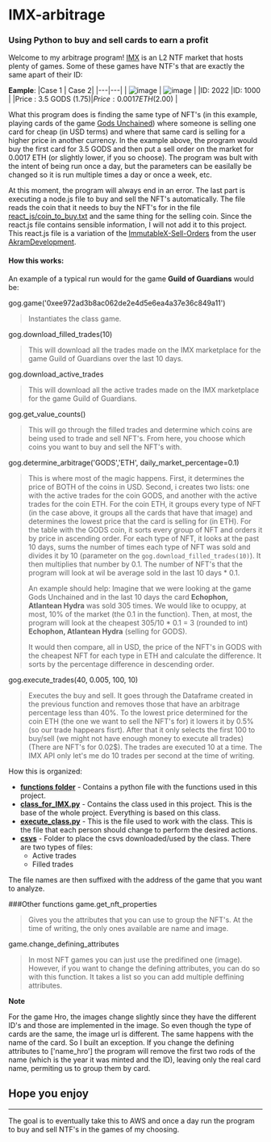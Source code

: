 # IMX-arbitrage
### Using Python to buy and sell cards to earn a profit ###

Welcome to my arbitrage program!
[IMX](https://market.immutable.com/) is an L2 NTF market that hosts plenty of games. Some of these games have NTF's that are exactly the same apart of their ID:

**Eample**:
|Case 1 | Case 2|
|---|---|
| ![image](https://user-images.githubusercontent.com/97365179/175778369-257db92f-01fc-4286-b06f-a394f22d3502.png)   |  ![image](https://user-images.githubusercontent.com/97365179/175778369-257db92f-01fc-4286-b06f-a394f22d3502.png) |
|ID: 2022   |ID: 1000   |
|Price : 3.5 GODS (1.75$)    |Price: 0.0017 ETH (2.00$)   |
                      
What this program does is finding the same type of NFT's (in this example, playing cards of the game [Gods Unchained](https://godsunchained.com/)) where someone is selling one card for cheap (in USD terms) and where that same card is selling for a higher price in another currency. In the example above, the program would buy the first card for 3.5 GODS and then put a sell order on the market for 0.0017 ETH (or slightly lower, if you so choose). The program was bult with the intent of being run once a day, but the parameters can be easilally be changed so it is run multiple times a day or once a week, etc.

At this moment, the program will always end in an error. The last part is executing a node.js file to buy and sell the NFT's automatically. The file reads the coin that it needs to buy the NFT's for in the file [react_js/coin_to_buy.txt](https://github.com/HLCarbon/IMX-arbitrage/blob/main/react_js/coin_to_buy.txt) and the same thing for the selling coin. Since the react.js file contains sensible information, I will not add it to this project. This react.js file is a variation of the [ImmutableX-Sell-Orders](https://github.com/AkramDevelopment/ImmutableX-Sell-Orders) from the user [AkramDevelopment](https://github.com/AkramDevelopment).


#### How this works:

An example of a typical run would for the game **Guild of Guardians** would be:

gog.game('0xee972ad3b8ac062de2e4d5e6ea4a37e36c849a11')

>Instantiates the class game.

gog.download_filled_trades(10)

>This will download all the trades made on the IMX marketplace for the game Guild of Guardians over the last 10 days. 

gog.download_active_trades

>This will download all the active trades made on the IMX marketplace for the game Guild of Guardians.

gog.get_value_counts()

>This will go through the filled trades and determine which coins are being used to trade and sell NFT's. From here, you choose which coins you want to buy and sell the NFT's with.

gog.determine_arbitrage('GODS','ETH', daily_market_percentage=0.1)

>This is where most of the magic happens. First, it determines the price of BOTH of the coins in USD. Second, i creates two lists: one with the active trades for the coin GODS, and another with the active trades for the coin ETH. For the coin ETH, it groups every type of NFT (in the case above, it groups all the cards that have that image) and determines the lowest price that the card is selling for (in ETH). For the table with the GODS coin, it sorts every group of NFT and orders it by price in ascending order. For each type of NFT, it looks at the past 10 days, sums the number of times each type of NFT was sold and divides it by 10 (parameter on the `gog.download_filled_trades(10)`). It then multiplies that number by 0.1. The number of NFT's that the program will look at wil be average sold in the last 10 days \* 0.1. 
>
>An example should help: Imagine that we were looking at the game Gods Unchained and in the last 10 days the card **Echophon, Atlantean Hydra** was sold 305 times. We would like to ocuppy, at most, 10% of the market (the 0.1 in the function). Then, at most, the program will look at the cheapest 305/10 \* 0.1 = 3 (rounded to int) **Echophon, Atlantean Hydra** (selling for GODS). 
>
>It would then compare, all in USD, the price of the NFT's in GODS with the cheapest NFT for each type in ETH and calculate the difference. It sorts by the percentage difference in descending order.

gog.execute_trades(40, 0.005, 100, 10)
>Executes the buy and sell. It goes through the Dataframe created in the previous function and removes those that have an arbitrage percentage less than 40%. To the lowest price determined for the coin ETH (the one we want to sell the NFT's for) it lowers it by 0.5% (so our trade happears fisrt). After that it only selects the first 100 to buy/sell (we might not have enough money to execute all trades)(There are NFT's for 0.02$). The trades are executed 10 at a time. The IMX API only let's me do 10 trades per second at the time of writing.


How this is organized:
- [**functions folder**](https://github.com/HLCarbon/IMX-arbitrage/tree/main/functions) - Contains a python file with the functions used in this project.
- [**class_for_IMX.py**](https://github.com/HLCarbon/IMX-arbitrage/blob/main/class_for_IMX.py) - Contains the class used in this project. This is the base of the whole project. Everything is based on this class.
- [**execute_class.py**](https://github.com/HLCarbon/IMX-arbitrage/blob/main/execute_class.py) - This is the file used to work with the class. This is the file that each person should change to perform the desired actions.
- [**csvs**](https://github.com/HLCarbon/IMX-arbitrage/tree/main/csvs) - Folder to place the csvs downloaded/used by the class. There are two types of files:
   - Active trades
   - Filled trades
   
The file names are then suffixed with the address of the game that you want to analyze.

###Other functions
game.get_nft_properties
>Gives you the attributes that you can use to group the NFT's. At the time of writing, the only ones available are name and image.

game.change_defining_attributes
>In most NFT games you can just use the predifined one (image). However, if you want to change the defining attributes, you can do so with this function. It takes a list so you can add multiple deffining attributes.

**Note**

For the game Hro, the images change slightly since they have the different ID's and those are implemented in the image. So even though the type of cards are the same, the image url is different. The same happens with the name of the card. So I built an exception. If you change the defining attributes to ['name_hro'] the program will remove the first two rods of the name (which is the year it was minted and the ID), leaving only the real card name, permiting us to group them by card.

## Hope you enjoy

***

The goal is to eventually take this to AWS and once a day run the program to buy and sell NTF's in the games of my choosing.

